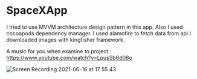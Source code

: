 # SpaceXApp

I tried to use MVVM architecture design pattern in this app.
Also I used cocoapods dependency manager. 
I used alamofire to fetch data from api.I downloaded images with kingfisher framework.

A music for you when examine to project : https://www.youtube.com/watch?v=LpusSb6d08o

![Screen Recording 2021-06-16 at 17 55 43](https://user-images.githubusercontent.com/35069032/122242701-37380300-cecc-11eb-9489-952b29e7611a.gif)
